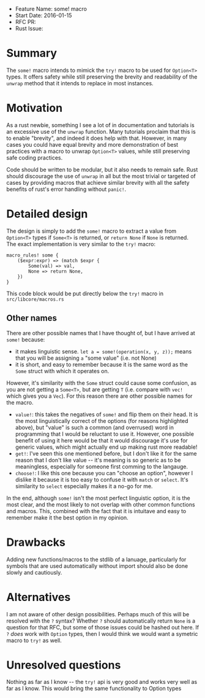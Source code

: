 - Feature Name: some! macro
- Start Date: 2016-01-15
- RFC PR:
- Rust Issue:

# Summary
[summary]: #summary

The `some!` macro intends to mimick the `try!` macro to be used for `Option<T>` types.
It offers safety while still preserving the brevity and readability of the `unwrap`
method that it intends to replace in most instances.

# Motivation
[motivation]: #motivation

As a rust newbie, something I see a lot of in documentation and tutorials is an excessive
use of the `unwrap` function. Many tutorials proclaim that this is to enable "brevity",
and indeed it does help with that. However, in many cases you could have equal brevity
and more demonstration of best practices with a macro to unwrap `Option<T>` 
values, while still preserving safe coding practices. 

Code should be written to be modular, but it also needs to remain safe. Rust 
should discourage the use of `unwrap` in all but the most trivial or targeted 
of cases by providing macros that achieve similar brevity with all the safety 
benefits of rust's error handling without `panic!`.

# Detailed design
[design]: #detailed-design

The design is simply to add the `some!` macro to extract a value from `Option<T>` types
if `Some<T>` is returned, or `return None` if `None` is returned. The exact 
implementation is very similar to the `try!` macro:

```
macro_rules! some {
    ($expr:expr) => (match $expr {
        Some(val) => val,
        None => return None,
    })
}
```

This code block would be put directly below the `try!` macro in `src/libcore/macros.rs`

## Other names

There are other possible names that I have thought of, but I have arrived at `some!`
because:
 - it makes linguistic sense. `let a = some!(operation(x, y, z));` means that
     you will be assigning `a` "some value" (i.e. not None)
 - it is short, and easy to remember because it is the same word as the `Some` struct
     with which it operates on.

However, it's similarity with the `Some` struct could cause some confusion, as you are
not getting a `Some<T>`, but are getting `T` (i.e. compare with `vec!` which gives you
a `Vec`). For this reason there are other possible names for the macro.

 - `value!`: this takes the negatives of `some!` and flip them on their head. It is
      the most linguistically correct of the options (for reasons highlighted above), 
      but "value" is such a common (and overrused) word in programming that I 
      would be reluctant to use it. However, one possible benefit of using it 
      here would be that it would discourage it's use for generic values, which 
      might actually end up making rust more readable!
 - `get!`: I've seen this one mentioned before, but I don't like it for the same
      reason that I don't like value -- it's meaning is so generic as to be
      meaningless, especially for someone first comming to the langauge.
 - `choose!`: I like this one because you can "choose an option", however I dislike
      it because it is too easy to confuse it with `match` or `select`. It's
      similarity to `select` especially makes it a no-go for me.
 
In the end, although `some!` isn't the most perfect linguistic option, it is the
most clear, and the most likely to not overlap with other common functions and
macros. This, combined with the fact that it is intuitave and easy to remember
make it the best option in my opinion.

# Drawbacks
[drawbacks]: #drawbacks

Adding new functions/macros to the stdlib of a lanuage, particularly for symbols that are
used automatically without import should also be done slowly and cautiously.

# Alternatives
[alternatives]: #alternatives

I am not aware of other design possibilities. Perhaps much of this will be resolved
with the `?` syntax? Whether `?` should automatically return `None` is a question
for that RFC, but some of those issues could be hashed out here. If `?` *does* work
with `Option` types, then I would think we would want a symetric macro to `try!`
as well.

# Unresolved questions
[unresolved]: #unresolved-questions

Nothing as far as I know -- the `try!` api is very good and works very well as far as I know.
This would bring the same functionality to Option types
